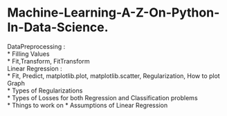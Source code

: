 # Machine-Learning-A-Z-On-Python-In-Data-Science. 
DataPreprocessing :  
      * Filling Values  
          * Fit,Transform, FitTransform   
Linear Regression :   
          * Fit, Predict, matplotlib.plot, matplotlib.scatter, Regularization, How to plot Graph   
          * Types of Regularizations   
          * Types of Losses for both Regression and Classification problems   
      * Things to work on
          * Assumptions of Linear Regression
